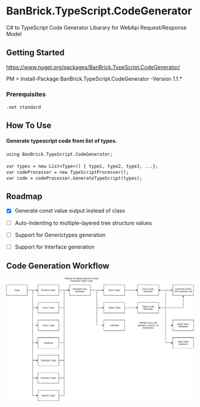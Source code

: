 # BanBrick.TypeScript.CodeGenerator
C# to TypeScript Code Generator Libarary for WebApi Request/Response Model

## Getting Started

https://www.nuget.org/packages/BanBrick.TypeScript.CodeGenerator/

PM > Install-Package BanBrick.TypeScript.CodeGenerator -Version 1.1.*


### Prerequisites

```
.net standard
```


## How To Use

#### Generate typescript code from list of types.

```
using BanBrick.TypeScript.CodeGenerator;

var types = new List<Type>() { type1, type2, type3, ...};
var codeProcesser = new TypeScriptProcesser();
var code = codeProcesser.GenerateTypeScript(types);
```

## Roadmap

- [x] Generate const value output instead of class
- [ ] Auto-Indenting to multiple-layered tree structure values
- [ ] Support for Generictypes generation
- [ ] Support for Interface generation



## Code Generation Workflow
![alt text](/Code%20Generation%20Work%20Flow.png)
